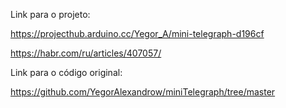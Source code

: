 Link para o projeto:

https://projecthub.arduino.cc/Yegor_A/mini-telegraph-d196cf

https://habr.com/ru/articles/407057/

Link para o código original:

https://github.com/YegorAlexandrow/miniTelegraph/tree/master

